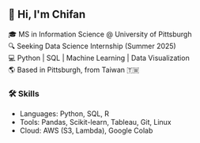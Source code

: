 ## 👋 Hi, I'm Chifan

🎓 MS in Information Science @ University of Pittsburgh  
🔍 Seeking Data Science Internship (Summer 2025)  
💻 Python | SQL | Machine Learning | Data Visualization  
🌎 Based in Pittsburgh, from Taiwan 🇹🇼  

### 🛠 Skills
- Languages: Python, SQL, R
- Tools: Pandas, Scikit-learn, Tableau, Git, Linux
- Cloud: AWS (S3, Lambda), Google Colab
